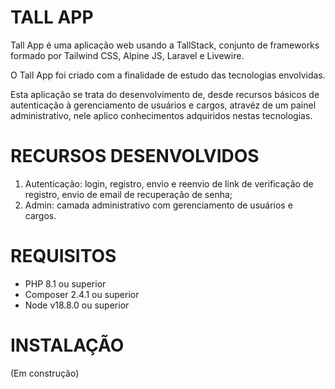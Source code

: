 # TALL APP

Tall App é uma aplicação web usando a TallStack, conjunto de frameworks formado por Tailwind CSS, Alpine JS, Laravel e Livewire.

O Tall App foi criado com a finalidade de estudo das tecnologias envolvidas.

Esta aplicação se trata do desenvolvimento de, desde recursos básicos de autenticação à gerenciamento de usuários e cargos, atravéz de um painel administrativo, nele aplico conhecimentos adquiridos nestas tecnologias.

# RECURSOS DESENVOLVIDOS

1. Autenticação: login, registro, envio e reenvio de link de verificação de registro, envio de email de recuperação de senha;
2. Admin: camada administrativo com gerenciamento de usuários e cargos.

# REQUISITOS

- PHP 8.1 ou superior
- Composer 2.4.1 ou superior
- Node v18.8.0 ou superior

# INSTALAÇÃO

(Em construção)
